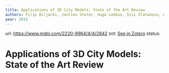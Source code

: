 ```yaml
---
title: Applications of 3D City Models: State of the Art Review
authors: Filip Biljecki, Jantien Stoter, Hugo Ledoux, Sisi Zlatanova, Arzu Çöltekin
year: 2015
---
```

url:  https://www.mdpi.com/2220-9964/4/4/2842
zot: [See in Zotero](zotero://select/items/@biljeckiApplications3DCity2015)
status:
# Applications of 3D City Models: State of the Art Review




